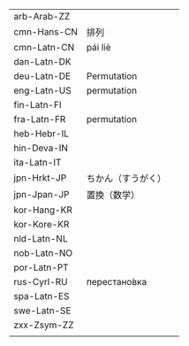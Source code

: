 | | | |
|-|-|-|
| arb-Arab-ZZ |  |  |
| cmn-Hans-CN | 排列 |  |
| cmn-Latn-CN | pái liè |  |
| dan-Latn-DK |  |  |
| deu-Latn-DE | Permutation |  |
| eng-Latn-US | permutation |  |
| fin-Latn-FI |  |  |
| fra-Latn-FR | permutation |  |
| heb-Hebr-IL |  |  |
| hin-Deva-IN |  |  |
| ita-Latn-IT |  |  |
| jpn-Hrkt-JP | ちかん（すうがく） |  |
| jpn-Jpan-JP | 置換（数学） |  |
| kor-Hang-KR |  |  |
| kor-Kore-KR |  |  |
| nld-Latn-NL |  |  |
| nob-Latn-NO |  |  |
| por-Latn-PT |  |  |
| rus-Cyrl-RU | перестано́вка |  |
| spa-Latn-ES |  |  |
| swe-Latn-SE |  |  |
| zxx-Zsym-ZZ |  |  |
|  |  |  |